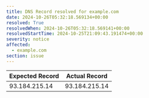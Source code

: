 ```yaml
---
title: DNS Record resolved for example.com
date: 2024-10-26T05:32:18.569134+00:00
resolved: True
resolvedWhen: 2024-10-26T05:32:18.569141+00:00
resolvedStartTime: 2024-10-25T21:09:43.191474+00:00
severity: notice
affected:
  - example.com
section: issue
---
```


| Expected Record  | Actual Record  |
|------------------|----------------|
| 93.184.215.14 | 93.184.215.14 |
